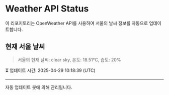 
# Weather API Status

이 리포지토리는 OpenWeather API를 사용하여 서울의 날씨 정보를 자동으로 업데이트합니다.

## 현재 서울 날씨
> 서울의 현재 날씨: clear sky, 온도: 18.51°C, 습도: 20%

⏳ 업데이트 시간: 2025-04-29 10:18:39 (UTC)

---
자동 업데이트 봇에 의해 관리됩니다.
